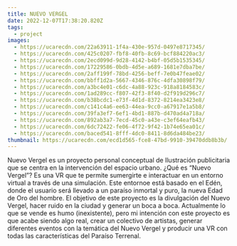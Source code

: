 ```yaml
---
title: NUEVO VERGEL
date: 2022-12-07T17:38:20.820Z
tags:
  - project
images:
  - https://ucarecdn.com/22a63911-1f4a-430e-957d-0497e8717345/
  - https://ucarecdn.com/425c0207-fbf8-40fb-8c69-bcf884220ac3/
  - https://ucarecdn.com/2ecd099d-9d28-4142-b4bf-05d5b1535345/
  - https://ucarecdn.com/17229586-0bdb-4d5e-a689-1681e7dba7be/
  - https://ucarecdn.com/2aff199f-78bd-4256-beff-7e0b47feae02/
  - https://ucarecdn.com/bbff1d2a-5667-4346-876c-4dfa30898f79/
  - https://ucarecdn.com/a3bc4e01-c6dc-4a88-923c-918a8184583c/
  - https://ucarecdn.com/1ad289cc-f807-42f3-8f40-d2f919d296c7/
  - https://ucarecdn.com/b38bcdc1-e73f-4d1d-8372-8214ea3423e8/
  - https://ucarecdn.com/c141c4a6-ee63-44ea-9cc0-a67917e1a5b8/
  - https://ucarecdn.com/39fa3ef7-6ef1-4bd1-887b-d470ad4a718a/
  - https://ucarecdn.com/892ab3a7-7ecd-45c0-a43e-c3ef64eafb43/
  - https://ucarecdn.com/6dc72422-fe06-4f72-9f42-1b74e65ea01c/
  - https://ucarecdn.com/baced541-8fff-4dc0-8411-8d6da484be23/
thumbnail: https://ucarecdn.com/ecd1d565-fce8-47bd-9910-39470ddb8b3b/
---
```

Nuevo Vergel es un proyecto personal conceptual de Ilustración publicitaria que se centra en la intervención del espacio urbano. ¿Qué es “Nuevo Vergel”? Es una VR que te permite sumergirte e interactuar en un entorno virtual a través de una simulación. Este entornoe está basado en el Edén, donde el usuario será llevado a un paraíso inmortal y puro, la nueva Edad de Oro del hombre. El objetivo de este proyecto es la divulgación del Nuevo Vergel, hacer ruido en la ciudad y generar un boca a boca. Actualmente lo que se vende es humo (inexistente), pero mi intención con este proyecto es que acabe siendo algo real, crear un colectivo de artistas, generar diferentes eventos con la temática del Nuevo Vergel y producir una VR con todas las características del Paraíso Terrenal.